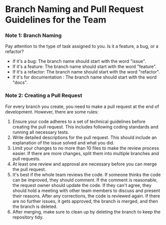 # Branch Naming and Pull Request Guidelines for the Team

### Note 1: Branch Naming

Pay attention to the type of task assigned to you. Is it a feature, a bug, or a refactor?

- If it's a bug: The branch name should start with the word "issue".
- If it's a feature: The branch name should start with the word "feature".
- If it's a refactor: The branch name should start with the word "refactor".
- If it's for documentation : The branch name should start with the word "docs".
### Note 2: Creating a Pull Request

For every branch you create, you need to make a pull request at the end of development. However, there are some rules:

1. Ensure your code adheres to a set of technical guidelines before creating the pull request. This includes following coding standards and running all necessary tests.
2. Write detailed descriptions for the pull request. This should include  an explanation of the issue solved and what you did.
3. Limit your changes to no more than 10 files to make the review process easier. If there are more changes, split them into multiple branches and pull requests.
4. At least one review and approval are necessary before you can merge the pull request.
5. It's best if the whole team reviews the code. If someone thinks the code can be improved, they should comment. If the comment is reasonable, the request owner should update the code. If they can't agree, they should hold a meeting with other team members to discuss and present their reasons. After any corrections, the code is reviewed again. If there are no further issues, it gets approved, the branch is merged, and then the branch is deleted.
6. After merging, make sure to clean up by deleting the branch to keep the repository tidy.

